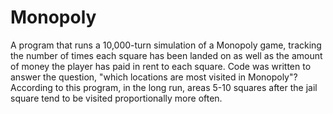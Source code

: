 # Monopoly

A program that runs a 10,000-turn simulation of a Monopoly game, tracking the number of times each square has been landed on as well as the amount of money the player has paid in rent to each square. Code was written to answer the question, "which locations are most visited in Monopoly"? According to this program, in the long run, areas 5-10 squares after the jail square tend to be visited proportionally more often.
